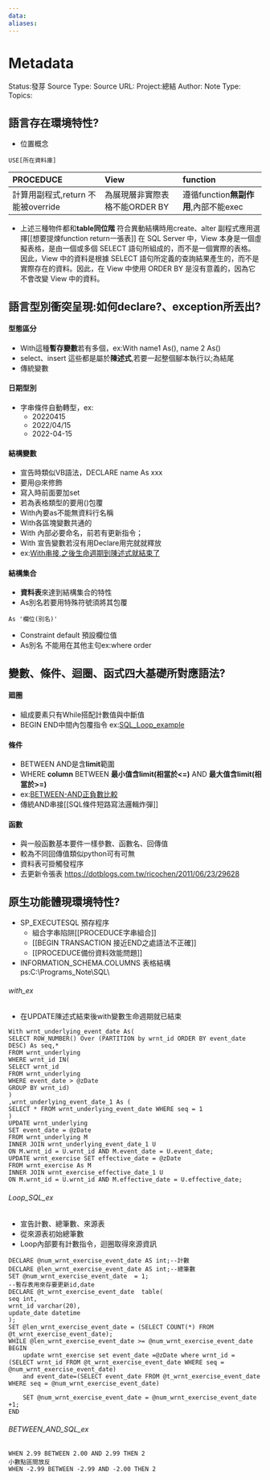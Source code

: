 ```yaml
---
data:
aliases:
---
```

# Metadata
Status:發芽
Source Type:
Source URL:
Project:總結
Author:
Note Type:
Topics:


## 語言存在環境特性?
- 位置概念
```
USE[所在資料庫]
```
|PROCEDUCE|View|function|
|:--|:--|:--|
|計算用副程式,return 不能被override|為展現層非實際表格不能ORDER BY|遵循function**無副作用**,內部不能exec|
- 上述三種物件都和**table同位階** 符合異動結構時用create、alter
副程式應用選擇[[想要提煉function return一張表]]
在 SQL Server 中，View 本身是一個虛擬表格，是由一個或多個 SELECT 語句所組成的，而不是一個實際的表格。因此，View 中的資料是根據 SELECT 語句所定義的查詢結果產生的，而不是實際存在的資料。因此，在 View 中使用 ORDER BY 是沒有意義的，因為它不會改變 View 中的資料。

## 語言型別衝突呈現:如何declare?、exception所丟出?
#### 型態區分
- With這種**暫存變數**若有多個，ex:With name1 As(), name 2 As()
- select、insert 這些都是屬於**陳述式**,若要一起整個腳本執行以;為結尾
- 傳統變數
#### 日期型別
- 字串條件自動轉型，ex:
    - 20220415
    - 2022/04/15
    - 2022-04-15
#### 結構變數
- 宣告時類似VB語法，DECLARE name As xxx
- 要用@來修飾
- 寫入時前面要加set
- 若為表格類型的要用()包覆
- With內要as不能無資料行名稱
- With各區塊變數共通的
- With 內部必要命名，前若有更新指令；
- With 宣告變數若沒有用Declare用完就就釋放
- ex:[With串接,之後生命週期到陳述式就結束了](######with_ex)
#### 結構集合
- **資料表**來達到結構集合的特性
- As別名若要用特殊符號須將其包覆
```
As '欄位(別名)'
```
 
- Constraint default 預設欄位值
- As別名 不能用在其他主句ex:where order

## 變數、條件、迴圈、函式四大基礎所對應語法?
#### 廻圈
- 組成要素只有While搭配計數值與中斷值
- BEGIN END中間內包覆指令
ex:[SQL_Loop_example](######Loop_SQL_ex)
#### 條件
- BETWEEN AND是含**limit**範圍
- WHERE **column** BETWEEN **最小值含limit(相當於<=)** AND **最大值含limit(相當於>=)**
- ex:[BETWEEN-AND正負數比較](######BETWEEN_AND_SQL_ex)
- 傳統AND串接[[SQL條件短路寫法邏輯炸彈]]
#### 函數
- 與一般函數基本要件一樣參數、函數名、回傳值
- 較為不同回傳值類似python可有可無
- 資料表可掛觸發程序
- 去更新令張表
https://dotblogs.com.tw/ricochen/2011/06/23/29628



## 原生功能體現環境特性?
- SP_EXECUTESQL 預存程序
  - 組合字串陷阱[[PROCEDUCE字串組合]]
  - [[BEGIN TRANSACTION 接近END之處語法不正確]]
  - [[PROCEDUCE備份資料效能問題]]
- INFORMATION_SCHEMA.COLUMNS 表格結構
ps:C:\\Programs_Note\\SQL\\






###### with_ex
- 在UPDATE陳述式結束後with變數生命週期就已結束
```
With wrnt_underlying_event_date As(
SELECT ROW_NUMBER() Over (PARTITION by wrnt_id ORDER BY event_date DESC) As seq,*
FROM wrnt_underlying
WHERE wrnt_id IN(
SELECT wrnt_id
FROM wrnt_underlying
WHERE event_date > @zDate
GROUP BY wrnt_id)
)
,wrnt_underlying_event_date_1 As (
SELECT * FROM wrnt_underlying_event_date WHERE seq = 1
)
UPDATE wrnt_underlying
SET event_date = @zDate
FROM wrnt_underlying M
INNER JOIN wrnt_underlying_event_date_1 U
ON M.wrnt_id = U.wrnt_id AND M.event_date = U.event_date;
UPDATE wrnt_exercise SET effective_date = @zDate 
FROM wrnt_exercise As M
INNER JOIN wrnt_exercise_effective_date_1 U
ON M.wrnt_id = U.wrnt_id AND M.effective_date = U.effective_date;
```


###### Loop_SQL_ex
- 宣告計數、總筆數、來源表
- 從來源表初始總筆數
- Loop內部要有計數指令，迴圈取得來源資訊
```
DECLARE @num_wrnt_exercise_event_date AS int;--計數
DECLARE @len_wrnt_exercise_event_date AS int;--總筆數
SET @num_wrnt_exercise_event_date  = 1;
--暫存表用來存要更新id,date
DECLARE @t_wrnt_exercise_event_date  table(
seq int,
wrnt_id varchar(20),
update_date datetime
);
SET @len_wrnt_exercise_event_date = (SELECT COUNT(*) FROM @t_wrnt_exercise_event_date);
WHILE @len_wrnt_exercise_event_date >= @num_wrnt_exercise_event_date
BEGIN
	update wrnt_exercise set event_date =@zDate where wrnt_id = (SELECT wrnt_id FROM @t_wrnt_exercise_event_date WHERE seq = @num_wrnt_exercise_event_date)
	and event_date=(SELECT event_date FROM @t_wrnt_exercise_event_date WHERE seq = @num_wrnt_exercise_event_date)

	SET @num_wrnt_exercise_event_date = @num_wrnt_exercise_event_date +1;
END
```
###### BETWEEN_AND_SQL_ex
```
WHEN 2.99 BETWEEN 2.00 AND 2.99 THEN 2 
小數點區間放反
WHEN -2.99 BETWEEN -2.99 AND -2.00 THEN 2 
```
